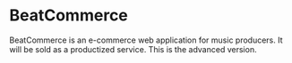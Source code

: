 # BeatCommerce

BeatCommerce is an e-commerce web application for music producers. It will be sold as a productized service. This is the advanced version.
